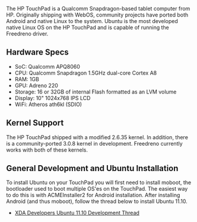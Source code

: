 The HP TouchPad is a Qualcomm Snapdragon-based tablet computer from HP.  Originally shipping with WebOS, community projects have ported both Android and native Linux to the system.  Ubuntu is the most developed native Linux OS on the HP TouchPad and is capable of running the Freedreno driver.

## Hardware Specs
* SoC: Qualcomm APQ8060
* CPU: Qualcomm Snapdragon 1.5GHz dual-core Cortex A8
* RAM: 1GB
* GPU: Adreno 220
* Storage: 16 or 32GB of internal Flash formatted as an LVM volume
* Display: 10" 1024x768 IPS LCD
* WiFi: Atheros ath6kl (SDIO)

## Kernel Support
The HP TouchPad shipped with a modified 2.6.35 kernel.  In addition, there is a community-ported 3.0.8 kernel in development.  Freedreno currently works with both of these kernels.

## General Development and Ubuntu Installation
To install Ubuntu on your TouchPad you will first need to install moboot, the bootloader used to boot multiple OS'es on the TouchPad.  The easiest way to do this is with ACMEInstaller2 for Android installation.  After installing Android (and thus moboot), follow the thread below to install Ubuntu 11.10.
* [XDA Developers Ubuntu 11.10 Development Thread](http://forum.xda-developers.com/showthread.php?t=1304475)